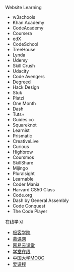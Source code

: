 Website Learning 

* w3schools
* Khan Academy
* CodeAcademy
* Coursera
* edX
* CodeSchool
* TreeHouse
* Lynda
* Udemy
* Skill Crush
* Udacity
* Code Avengers
* Degreed
* Hack Design
* Stuk
* Platzi
* One Month
* Dash
* Tuts+
* Guides.co
* Squareknot
* Learnist
* Prismatic
* CreativeLive
* Curious
* Highbrow
* Coursmos
* SkillShare
* Mijingo
* Pluralsight
* Learnable
* Coder Mania
* Harvard CS50 Class
* Code.org
* Dash by General Assembly
* Code Conquest
* The Code Player

在线学习
* [极客学院](http://www.jikexueyuan.com/)
* [慕课网](http://www.imooc.com/)
* [网易云课堂](http://study.163.com/)
* [学堂在线](http://www.xuetangx.com/)
* [中国大学MOOC](http://www.icourse163.org/)
* [爱课程](http://www.icourses.cn/home/)